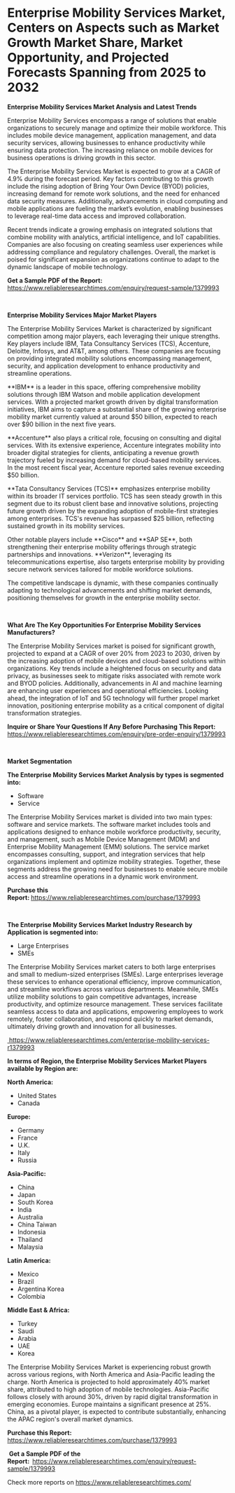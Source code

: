 <p><h1>Enterprise Mobility Services Market, Centers on Aspects such as Market Growth Market Share, Market Opportunity, and Projected Forecasts Spanning from 2025 to 2032</h1></p><p><strong>Enterprise Mobility Services Market Analysis and Latest Trends</strong></p>
<p><p>Enterprise Mobility Services encompass a range of solutions that enable organizations to securely manage and optimize their mobile workforce. This includes mobile device management, application management, and data security services, allowing businesses to enhance productivity while ensuring data protection. The increasing reliance on mobile devices for business operations is driving growth in this sector.</p><p>The Enterprise Mobility Services Market is expected to grow at a CAGR of 4.9% during the forecast period. Key factors contributing to this growth include the rising adoption of Bring Your Own Device (BYOD) policies, increasing demand for remote work solutions, and the need for enhanced data security measures. Additionally, advancements in cloud computing and mobile applications are fueling the market’s evolution, enabling businesses to leverage real-time data access and improved collaboration. </p><p>Recent trends indicate a growing emphasis on integrated solutions that combine mobility with analytics, artificial intelligence, and IoT capabilities. Companies are also focusing on creating seamless user experiences while addressing compliance and regulatory challenges. Overall, the market is poised for significant expansion as organizations continue to adapt to the dynamic landscape of mobile technology.</p></p>
<p><strong>Get a Sample PDF of the Report:&nbsp;</strong> <a href="https://www.reliableresearchtimes.com/enquiry/request-sample/1379993?utm_campaign=2220&utm_medium=2&utm_source=Github&utm_content=ia&utm_term=10032025&utm_id=enterprise-mobility-services">https://www.reliableresearchtimes.com/enquiry/request-sample/1379993</a></p>
<p>&nbsp;</p>
<p><strong>Enterprise Mobility Services Major Market Players</strong></p>
<p><p>The Enterprise Mobility Services Market is characterized by significant competition among major players, each leveraging their unique strengths. Key players include IBM, Tata Consultancy Services (TCS), Accenture, Deloitte, Infosys, and AT&T, among others. These companies are focusing on providing integrated mobility solutions encompassing management, security, and application development to enhance productivity and streamline operations.</p><p>**IBM** is a leader in this space, offering comprehensive mobility solutions through IBM Watson and mobile application development services. With a projected market growth driven by digital transformation initiatives, IBM aims to capture a substantial share of the growing enterprise mobility market currently valued at around $50 billion, expected to reach over $90 billion in the next five years.</p><p>**Accenture** also plays a critical role, focusing on consulting and digital services. With its extensive experience, Accenture integrates mobility into broader digital strategies for clients, anticipating a revenue growth trajectory fueled by increasing demand for cloud-based mobility services. In the most recent fiscal year, Accenture reported sales revenue exceeding $50 billion.</p><p>**Tata Consultancy Services (TCS)** emphasizes enterprise mobility within its broader IT services portfolio. TCS has seen steady growth in this segment due to its robust client base and innovative solutions, projecting future growth driven by the expanding adoption of mobile-first strategies among enterprises. TCS's revenue has surpassed $25 billion, reflecting sustained growth in its mobility services.</p><p>Other notable players include **Cisco** and **SAP SE**, both strengthening their enterprise mobility offerings through strategic partnerships and innovations. **Verizon**, leveraging its telecommunications expertise, also targets enterprise mobility by providing secure network services tailored for mobile workforce solutions.</p><p>The competitive landscape is dynamic, with these companies continually adapting to technological advancements and shifting market demands, positioning themselves for growth in the enterprise mobility sector.</p></p>
<p>&nbsp;</p>
<p><strong>What Are The Key Opportunities For Enterprise Mobility Services Manufacturers?</strong></p>
<p><p>The Enterprise Mobility Services market is poised for significant growth, projected to expand at a CAGR of over 20% from 2023 to 2030, driven by the increasing adoption of mobile devices and cloud-based solutions within organizations. Key trends include a heightened focus on security and data privacy, as businesses seek to mitigate risks associated with remote work and BYOD policies. Additionally, advancements in AI and machine learning are enhancing user experiences and operational efficiencies. Looking ahead, the integration of IoT and 5G technology will further propel market innovation, positioning enterprise mobility as a critical component of digital transformation strategies.</p></p>
<p><strong>Inquire or Share Your Questions If Any Before Purchasing This Report:</strong> <a href="https://www.reliableresearchtimes.com/enquiry/pre-order-enquiry/1379993?utm_campaign=2220&utm_medium=2&utm_source=Github&utm_content=ia&utm_term=10032025&utm_id=enterprise-mobility-services">https://www.reliableresearchtimes.com/enquiry/pre-order-enquiry/1379993</a></p>
<p>&nbsp;</p>
<p><strong>Market Segmentation</strong></p>
<p><strong>The Enterprise Mobility Services Market Analysis by types is segmented into:</strong></p>
<p><ul><li>Software</li><li>Service</li></ul></p>
<p><p>The Enterprise Mobility Services market is divided into two main types: software and service markets. The software market includes tools and applications designed to enhance mobile workforce productivity, security, and management, such as Mobile Device Management (MDM) and Enterprise Mobility Management (EMM) solutions. The service market encompasses consulting, support, and integration services that help organizations implement and optimize mobility strategies. Together, these segments address the growing need for businesses to enable secure mobile access and streamline operations in a dynamic work environment.</p></p>
<p><strong>Purchase this Report:&nbsp;</strong><a href="https://www.reliableresearchtimes.com/purchase/1379993?utm_campaign=2220&utm_medium=2&utm_source=Github&utm_content=ia&utm_term=10032025&utm_id=enterprise-mobility-services">https://www.reliableresearchtimes.com/purchase/1379993</a></p>
<p>&nbsp;</p>
<p><strong>The Enterprise Mobility Services Market Industry Research by Application is segmented into:</strong></p>
<p><ul><li>Large Enterprises</li><li>SMEs</li></ul></p>
<p><p>The Enterprise Mobility Services market caters to both large enterprises and small to medium-sized enterprises (SMEs). Large enterprises leverage these services to enhance operational efficiency, improve communication, and streamline workflows across various departments. Meanwhile, SMEs utilize mobility solutions to gain competitive advantages, increase productivity, and optimize resource management. These services facilitate seamless access to data and applications, empowering employees to work remotely, foster collaboration, and respond quickly to market demands, ultimately driving growth and innovation for all businesses.</p></p>
<p><a href="https://www.reliableresearchtimes.com/enterprise-mobility-services-r1379993?utm_campaign=2220&utm_medium=2&utm_source=Github&utm_content=ia&utm_term=10032025&utm_id=enterprise-mobility-services">&nbsp;https://www.reliableresearchtimes.com/enterprise-mobility-services-r1379993</a></p>
<p><strong>In terms of Region, the Enterprise Mobility Services Market Players available by Region are:</strong></p>
<p>
    <p> <strong> North America: </strong>
        <ul>
            <li>United States</li>
            <li>Canada</li>
        </ul>
        </p> 
    <p> <strong> Europe: </strong>
        <ul>
            <li>Germany</li>
            <li>France</li>
            <li>U.K.</li>
            <li>Italy</li>
            <li>Russia</li>
        </ul>
        </p> 
    <p> <strong> Asia-Pacific: </strong>
        <ul>
            <li>China</li>
            <li>Japan</li>
            <li>South Korea</li>
            <li>India</li>
            <li>Australia</li>
            <li>China Taiwan</li>
            <li>Indonesia</li>
            <li>Thailand</li>
            <li>Malaysia</li>
        </ul>
        </p> 
    <p> <strong> Latin America: </strong>
        <ul>
            <li>Mexico</li>
            <li>Brazil</li>
            <li>Argentina Korea</li>
            <li>Colombia</li>
        </ul>
        </p> 
    <p> <strong> Middle East & Africa: </strong>
        <ul>
            <li>Turkey</li>
            <li>Saudi</li>
            <li>Arabia</li>
            <li>UAE</li>
            <li>Korea</li>
        </ul>
    </p>
    </p>
<p><p>The Enterprise Mobility Services Market is experiencing robust growth across various regions, with North America and Asia-Pacific leading the charge. North America is projected to hold approximately 40% market share, attributed to high adoption of mobile technologies. Asia-Pacific follows closely with around 30%, driven by rapid digital transformation in emerging economies. Europe maintains a significant presence at 25%. China, as a pivotal player, is expected to contribute substantially, enhancing the APAC region's overall market dynamics.</p></p>
<p><strong>Purchase this Report: </strong><a href="https://www.reliableresearchtimes.com/purchase/1379993?utm_campaign=2220&utm_medium=2&utm_source=Github&utm_content=ia&utm_term=10032025&utm_id=enterprise-mobility-services">https://www.reliableresearchtimes.com/purchase/1379993</a></p>
<p>&nbsp;<strong>Get a Sample PDF of the Report:&nbsp;&nbsp;</strong><a href="https://www.reliableresearchtimes.com/enquiry/request-sample/1379993?utm_campaign=2220&utm_medium=2&utm_source=Github&utm_content=ia&utm_term=10032025&utm_id=enterprise-mobility-services">https://www.reliableresearchtimes.com/enquiry/request-sample/1379993</a></p>
<p><strong></strong></p>
<p>Check more reports on <a href="https://www.reliableresearchtimes.com/?utm_campaign=2220&utm_medium=2&utm_source=Github&utm_content=ia&utm_term=10032025&utm_id=enterprise-mobility-services">https://www.reliableresearchtimes.com/</a></p>